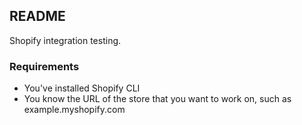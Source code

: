 ## README

Shopify integration testing.

### Requirements
- You've installed Shopify CLI
- You know the URL of the store that you want to work on, such as example.myshopify.com

